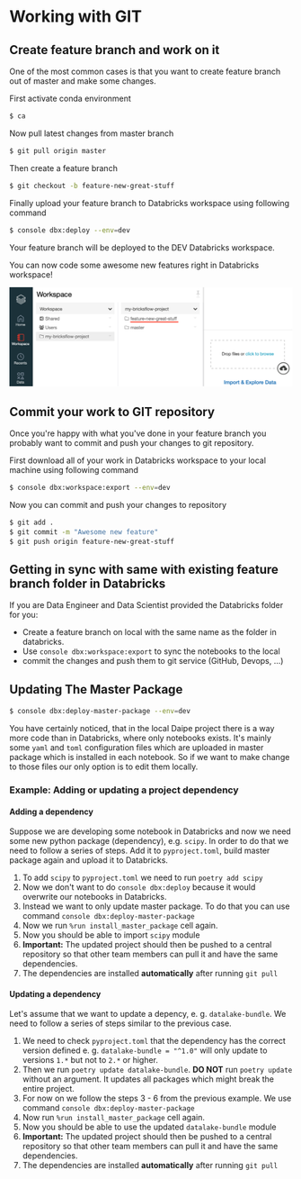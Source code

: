 # Working with GIT

## Create feature branch and work on it

One of the most common cases is that you want to create feature branch out of master and make some changes.

First activate conda environment
```bash
$ ca
```

Now pull latest changes from master branch
```bash
$ git pull origin master
```

Then create a feature branch
```bash
$ git checkout -b feature-new-great-stuff
```

Finally upload your feature branch to Databricks workspace using following command
```bash
$ console dbx:deploy --env=dev
```

Your feature branch will be deployed to the DEV Databricks workspace.

You can now code some awesome new features right in Databricks workspace!

![](images/bricks_feature_branch.png)

## Commit your work to GIT repository

Once you're happy with what you've done in your feature branch you probably want to commit and push your changes to git repository.


First download all of your work in Databricks workspace to your local machine using following command
```bash
$ console dbx:workspace:export --env=dev
```

Now you can commit and push your changes to repository
```bash
$ git add .
$ git commit -m "Awesome new feature"
$ git push origin feature-new-great-stuff
```

## Getting in sync with same with existing feature branch folder in Databricks

If you are Data Engineer and Data Scientist provided the Databricks folder for you:

- Create a feature branch on local with the same name as the folder in databricks. 
- Use `console dbx:workspace:export` to sync the notebooks to the local
- commit the changes and push them to git service (GitHub, Devops, ...)

## Updating The Master Package

```bash
$ console dbx:deploy-master-package --env=dev
```

You have certainly noticed, that in the local Daipe project there is a way more code than in Databricks, where only notebooks exists. It's mainly some `yaml` and `toml` configuration files which are uploaded in master package which is installed in each notebook. So if we want to make change to those files our only option is to edit them locally.

### Example: Adding or updating a project dependency

#### Adding a dependency

Suppose we are developing some notebook in Databricks and now we need some new python package (dependency), e.g. `scipy`.
In order to do that we need to follow a series of steps.
Add it to `pyproject.toml`, build master package again and upload it to Databricks.

1. To add `scipy` to `pyproject.toml` we need to run `poetry add scipy`
1. Now we don't want to do `console dbx:deploy` because it would overwrite our notebooks in Databricks.
1. Instead we want to only update master package. To do that you can use command `console dbx:deploy-master-package`
1. Now we run `%run install_master_package` cell again.
1. Now you should be able to import `scipy` module
1. __Important:__ The updated project should then be pushed to a central repository so that other team members can pull it and have the same dependencies.
1. The dependencies are installed __automatically__ after running `git pull`

#### Updating a dependency

Let's assume that we want to update a depency, e. g. `datalake-bundle`. We need to follow a series of steps similar to the previous case.

1. We need to check `pyproject.toml` that the dependency has the correct version defined e. g. `datalake-bundle = "^1.0"` will only update to versions `1.*` but not to `2.*` or higher.
1. Then we run `poetry update datalake-bundle`. __DO NOT__ run `poetry update` without an argument. It updates all packages which might break the entire project.
1. For now on we follow the steps 3 - 6 from the previous example. We use command `console dbx:deploy-master-package`
1. Now run `%run install_master_package` cell again.
1. Now you should be able to use the updated `datalake-bundle` module
1. __Important:__ The updated project should then be pushed to a central repository so that other team members can pull it and have the same dependencies.
1. The dependencies are installed __automatically__ after running `git pull`
